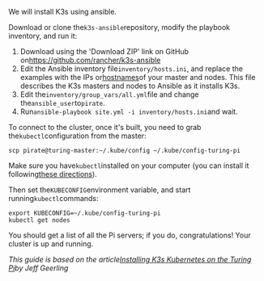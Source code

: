 <p dir="auto">We will install K3s using ansible.</p>
<p dir="auto">Download or clone the<code>k3s-ansible</code>repository, modify the playbook inventory, and run it:</p>
<ol dir="auto">
<li>Download using the 'Download ZIP' link on GitHub on<a href="https://github.com/rancher/k3s-ansible">https://github.com/rancher/k3s-ansible</a>
</li>
<li>Edit the Ansible inventory file<code>inventory/hosts.ini</code>, and replace the examples with the IPs or<a href="https://docs.turingpi.com/install-kubernetes-k3s/change-hostnames" rel="nofollow">hostnames</a>of your master and nodes. This file describes the K3s masters and nodes to Ansible as it installs K3s.</li>
<li>Edit the<code>inventory/group_vars/all.yml</code>file and change the<code>ansible_user</code>to<code>pirate</code>.</li>
<li>Run<code>ansible-playbook site.yml -i inventory/hosts.ini</code>and wait.</li>
</ol>
<p dir="auto">To connect to the cluster, once it's built, you need to grab the<code>kubectl</code>configuration from the master:</p>
<div class="snippet-clipboard-content notranslate position-relative overflow-auto">
<pre class="notranslate" lang="text"><code>scp pirate@turing-master:~/.kube/config ~/.kube/config-turing-pi
</code></pre>
</div>
<p dir="auto">Make sure you have<code>kubectl</code>installed on your computer (you can install it following<a href="https://kubernetes.io/docs/tasks/tools/install-kubectl/" rel="nofollow">these directions</a>).</p>
<p dir="auto">Then set the<code>KUBECONFIG</code>environment variable, and start running<code>kubectl</code>commands:</p>
<div class="snippet-clipboard-content notranslate position-relative overflow-auto">
<pre class="notranslate" lang="text"><code>export KUBECONFIG=~/.kube/config-turing-pi
kubectl get nodes
</code></pre>
</div>
<p dir="auto">You should get a list of all the Pi servers; if you do, congratulations! Your cluster is up and running.</p>
<p dir="auto"><em>This guide is based on the article</em><a href="https://www.jeffgeerling.com/blog/2020/installing-k3s-kubernetes-on-turing-pi-raspberry-pi-cluster-episode-3" rel="nofollow"><em>Installing K3s Kubernetes on the Turing Pi</em></a><em>by Jeff Geerling</em></p>
